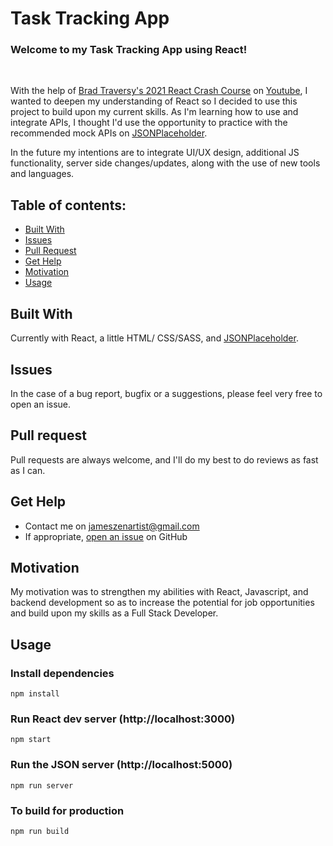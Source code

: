# Task Tracking App

### Welcome to my Task Tracking App using React!

<br />

With the help of [Brad Traversy's 2021 React Crash Course](https://github.com/bradtraversy/react-crash-2021) on [Youtube](https://youtu.be/w7ejDZ8SWv8), I wanted to deepen my understanding of React so I decided to use this project to build upon my current skills. As I'm learning how to use and integrate APIs, I thought I'd use the opportunity to practice with the recommended mock APIs on [JSONPlaceholder](https://jsonplaceholder.typicode.com/).

In the future my intentions are to integrate UI/UX design, additional JS functionality, server side changes/updates, along with the use of new tools and languages.

## Table of contents:

- [Built With](#built-with)
- [Issues](#issues)
- [Pull Request](#Pull-Request)
- [Get Help](#get-help)
- [Motivation](#motivation)
- [Usage](#usage)

## Built With

Currently with React, a little HTML/ CSS/SASS, and [JSONPlaceholder](https://jsonplaceholder.typicode.com/).

## Issues

In the case of a bug report, bugfix or a suggestions, please feel very free to open an issue.

## Pull request

Pull requests are always welcome, and I'll do my best to do reviews as fast as I can.

## Get Help

- Contact me on jameszenartist@gmail.com
- If appropriate, [open an issue](https://github.com/jameszenartist/react-task-app/issues) on GitHub

## Motivation

My motivation was to strengthen my abilities with React, Javascript, and backend development so as to increase the potential for job opportunities and build upon my skills as a Full Stack Developer.

## Usage

### Install dependencies

```
npm install
```

### Run React dev server (http://localhost:3000)

```
npm start
```

### Run the JSON server (http://localhost:5000)

```
npm run server
```

### To build for production

```
npm run build
```
